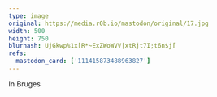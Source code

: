 ```yaml
---
type: image
original: https://media.r0b.io/mastodon/original/17.jpg
width: 500
height: 750
blurhash: UjGkwp%1x[R*~ExZWoWVV|xtRjt7I;t6n$j[
refs:
  mastodon_card: ['111415873488963827']
---
```


In Bruges
